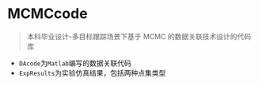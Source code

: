 # MCMCcode
> 本科毕业设计-多目标跟踪场景下基于 MCMC 的数据关联技术设计的代码库

- `DAcode`为`Matlab`编写的数据关联代码
- `ExpResults`为实验仿真结果，包括两种点集类型
